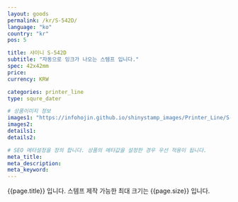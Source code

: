 ```yaml
---
layout: goods
permalink: /kr/S-542D/
language: "ko"
country: "kr"
pos: 5

title: 샤이니 S-542D
subtitle: "자동으로 잉크가 나오는 스템프 입니다."
spec: 42x42mm
price: 
currency: KRW

categories: printer_line
type: squre_dater

# 상품이미지 정보
images1: "https://infohojin.github.io/shinystamp_images/Printer_Line/S-542D/S-542D_1.jpg"
images2:
details1:
details2:    

# SEO 메타설정을 정의 합니다. 상품의 메타값을 설정한 경우 우선 적용이 됩니다.
meta_title: 
meta_description:
meta_keyword:
---
```


{{page.title}} 입니다. 스템프 제작 가능한 최대 크기는 {{page.size}} 입니다.